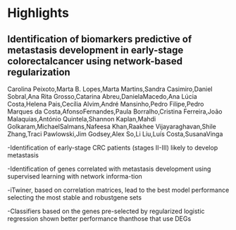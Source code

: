 # Highlights

## Identification of biomarkers predictive of metastasis development in early-stage colorectalcancer using network-based regularization

Carolina Peixoto,Marta B. Lopes,Marta Martins,Sandra Casimiro,Daniel Sobral,Ana Rita Grosso,Catarina Abreu,DanielaMacedo,Ana Lúcia Costa,Helena Pais,Cecília Alvim,André Mansinho,Pedro Filipe,Pedro Marques da Costa,AfonsoFernandes,Paula Borralho,Cristina Ferreira,João Malaquias,António Quintela,Shannon Kaplan,Mahdi Golkaram,MichaelSalmans,Nafeesa Khan,Raakhee Vijayaraghavan,Shile Zhang,Traci Pawlowski,Jim Godsey,Alex So,Li Liu,Luís Costa,SusanaVinga



-Identification of early-stage CRC patients (stages II-III) likely to develop metastasis

-Identification of genes correlated with metastasis development using supervised learning with network informa-tion

-iTwiner, based on correlation matrices, lead to the best model performance selecting the most stable and robustgene sets

-Classifiers based on the genes pre-selected by regularized logistic regression shown better performance thanthose that use DEGs
